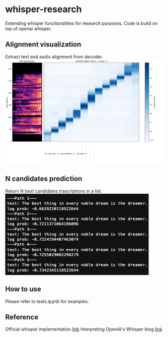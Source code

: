 # whisper-research
Extending whisper funcitonalities for research purposes. 
Code is build on top of openai whisper.

## Alignment visualization
Extract text and audio alignment from decoder.
![alt text](assets/alignment.png "Example of the alinmgnet")

## N candidates prediction
Return N best candidates trascriptions in a list.
![alt text](assets/candidates.png "Example of the candidates")

## How to use
Please refer to tests.ipynb for examples.

## Reference
Official whisper implementation [link](https://github.com/openai/whisper/tree/main)
Interpreting OpenAI's Whisper blog [link](https://er537.github.io/blog/2023/09/05/whisper_interpretability.html#section1.1)